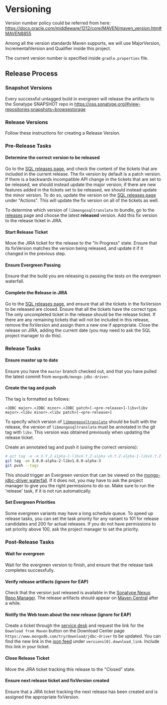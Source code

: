 # Versioning

Version number policy could be referred from here: https://docs.oracle.com/middleware/1212/core/MAVEN/maven_version.htm#MAVEN8855

Among all the version standards Maven supports, we will use MajorVersion, IncrementalVersion and Qualifier inside this project.

The current version number is specified inside `gradle.properties` file.

## Release Process

### Snapshot Versions

Every successful untagged build in evergreen will release the artifacts to the Sonatype SNAPSHOT repo in https://oss.sonatype.org/#view-repositories;snapshots~browsestorage

### Release Versions

Follow these instructions for creating a Release Version.

### Pre-Release Tasks

#### Determine the correct version to be released

Go to the [SQL releases page](https://jira.mongodb.org/projects/SQL?selectedItem=com.atlassian.jira.jira-projects-plugin%3Arelease-page&status=unreleased), and check the content of the tickets that are included in the current release. The fix version by default is a patch version. If there is a backwards incompatible API change in the tickets that are set to be released, we should instead update the major version; if there are new features added in the tickets set to be released, we should instead update the minor version. To do so, update the version on the [SQL releases page](https://jira.mongodb.org/projects/SQL?selectedItem=com.atlassian.jira.jira-projects-plugin%3Arelease-page&status=unreleased) under "Actions". This will update the fix version on all of the tickets as well.

To determine which version of `libmongosqltranslate` to bundle, go to the [releases](https://jira.mongodb.org/projects/SQL?selectedItem=com.atlassian.jira.jira-projects-plugin:release-page&status=released&contains=libv) page
and choose the latest **released** version. Add this fix version to the release ticket in JIRA.

#### Start Release Ticket
Move the JIRA ticket for the release to the "In Progress" state.
Ensure that its fixVersion matches the version being released, and update it if it changed in the previous step.

#### Ensure Evergreen Passing
Ensure that the build you are releasing is passing the tests on the evergreen waterfall.

#### Complete the Release in JIRA
Go to the [SQL releases page](https://jira.mongodb.org/projects/SQL?selectedItem=com.atlassian.jira.jira-projects-plugin%3Arelease-page&status=unreleased), and ensure that all the tickets in the fixVersion to be released are closed.
Ensure that all the tickets have the correct type.
The only uncompleted ticket in the release should be the release ticket.
If there are any remaining tickets that will not be included in this release, remove the fixVersion and assign them a new one if appropriate.
Close the release on JIRA, adding the current date (you may need to ask the SQL project manager to do this).

### Release Tasks

#### Ensure master up to date
Ensure you have the `master` branch checked out, and that you have pulled the latest commit from `mongodb/mongo-jdbc-driver`.

#### Create the tag and push

The tag is formatted as follows:

`<JDBC major>.<JDBC minor>.<JDBC patch>[-<pre-release>]-libv<libv major>.<libv minor>.<libv patch>[-<pre-release>]`

To specify which version of [`libmongosqltranslate`](https://github.com/10gen/mongosql-rs) should be built with the release, the version
of `libmongosqltranslate` must be annotated in the git tag with `libv`. This version was obtained previously when updating the release ticket.

Create an annotated tag and push it (using the correct versions):

```sh
# git tag -a -m X.Y.Z-alpha-1-libvX.Y.Z-alpha vX.Y.Z-alpha-1-libvX.Y.Z-alpha
git tag -am 3.0.0-alpha-2-libv1.0.0-alpha-3
git push --tags
```

This should trigger an Evergreen version that can be viewed on the [mongo-jdbc-driver waterfall](https://evergreen.mongodb.com/waterfall/mongo-jdbc-driver).
If it does not, you may have to ask the project manager to give you the right permissions to do so.
Make sure to run the 'release' task, if it is not run automatically.

#### Set Evergreen Priorities
Some evergreen variants may have a long schedule queue.
To speed up release tasks, you can set the task priority for any variant to 101 for release candidates and 200 for actual releases.
If you do not have permissions to set priority above 100, ask the project manager to set the
priority.

### Post-Release Tasks

#### Wait for evergreen
Wait for the evergreen version to finish, and ensure that the release task completes successfully.

#### Verify release artifacts (ignore for EAP)
Check that the version just released is available in the [Sonatype Nexus Repo Manager](https://oss.sonatype.org/#nexus-search;quick~mongodb-jdbc).
The release artifacts should appear on [Maven Central](https://search.maven.org/search?q=g:org.mongodb%20AND%20a:mongodb-jdbc) after a while.

#### Notify the Web team about the new release (ignore for EAP)
Create a ticket through the [service desk](https://jira.mongodb.org/plugins/servlet/desk/portal/61/create/926) and request the link for the `Download from Maven` button on the Download Center page `https://www.mongodb.com/try/download/jdbc-driver` to be updated.
You can find the new link in the [json feed](https://translators-connectors-releases.s3.amazonaws.com/mongo-jdbc-driver/mongo-jdbc-downloads.json) under `versions[0].download_link`. Include this link in your ticket.

#### Close Release Ticket
Move the JIRA ticket tracking this release to the "Closed" state.

#### Ensure next release ticket and fixVersion created
Ensure that a JIRA ticket tracking the next release has been created
and is assigned the appropriate fixVersion.
